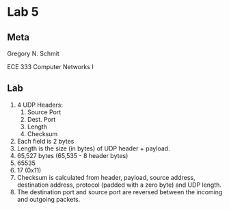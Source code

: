 # Lab 5

## Meta

Gregory N. Schmit

ECE 333 Computer Networks I

## Lab

1. 4 UDP Headers:
	1. Source Port
	2. Dest. Port
	3. Length
	4. Checksum
2. Each field is 2 bytes
3. Length is the size (in bytes) of UDP header + payload.
4. 65,527 bytes (65,535 - 8 header bytes)
5. 65535
6. 17 (0x11)
7. Checksum is calculated from header, payload, source address, destination address, protocol (padded with a zero byte) and UDP length.
8. The destination port and source port are reversed between the incoming and outgoing packets.